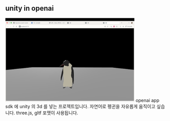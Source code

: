 ## unity in openai
<img src="assets/image.png" width="80%">
openai app sdk 에 unity 의 3d 를 넣는 프로젝트입니다. 
자연어로 펭귄을 자유롭게 움직이고 싶습니다.
three.js, gltf 포맷이 사용됩니다.